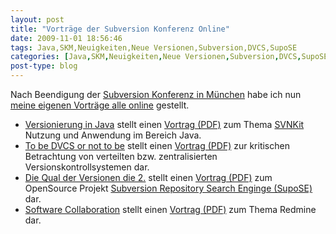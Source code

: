 ```yaml
---
layout: post
title: "Vorträge der Subversion Konferenz Online"
date: 2009-11-01 18:56:46
tags: Java,SKM,Neuigkeiten,Neue Versionen,Subversion,DVCS,SupoSE
categories: [Java,SKM,Neuigkeiten,Neue Versionen,Subversion,DVCS,SupoSE]
post-type: blog
---
```

Nach Beendigung der [Subversion Konferenz in München](http://2009.subconf.de/startseite/) habe ich nun 
[meine eigenen Vorträge alle online](http://www.soebes.de/public/lectures.de.html) gestellt. 

+ [Versionierung in Java](http://2009.subconf.de/vortragsuebersicht/marbaise-3/) stellt einen 
  [Vortrag (PDF)](http://www.soebes.de/files/SubConf2009SubversionJava.pdf) zum Thema 
  [SVNKit](http://www.svnkit.com) Nutzung und Anwendung im Bereich Java.
+ [To be DVCS or not to be](http://2009.subconf.de/vortragsuebersicht/marbaise-4/) stellt einen 
  [Vortrag (PDF)](http://www.soebes.de/files/SubConf2009DVCSvsCVCS.pdf) zur kritischen Betrachtung von verteilten bzw. zentralisierten Versionskontrollsystemen dar.
+ [Die Qual der Versionen die 2.](http://2009.subconf.de/vortragsuebersicht/marbaise-2/) stellt einen 
  [Vortrag (PDF)](http://www.soebes.de/files/SubConf2009SupoSE.pdf) zum OpenSource Projekt 
   [Subversion Repository Search Enginge (SupoSE)](http://www.supose.org) dar.
+ [Software Collaboration](http://2009.subconf.de/vortragsuebersicht/marbaise/) stellt einen 
  [Vortrag (PDF)](http://www.soebes.de/files/SubConf2009Redmine.pdf) zum Thema Redmine dar.
